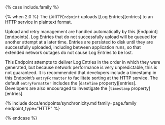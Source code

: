 {% case include.family %}

{% when 2.0 %}
The `LXHTTPEndpoint` uploads [Log Entries][entries] to an HTTP service in plaintext format.

Upload and retry management are handled automatically by this [Endpoint][endpoints]. Log Entries that do not successfully upload will be queued for another attempt at a later time. Entries are persisted to disk until they are successfully uploaded, including between application runs, so that extended network outages do not cause Log Entries to be lost.

This Endpoint attempts to deliver Log Entries in the order in which they were generated, but because network performance is very unpredictable, this is not guaranteed. It is recommended that developers include a timestamp in this Endpoint’s `entryFormatter` to facilitate sorting at the HTTP service. The default `entryFormatter` includes the [`dateTime` property][entries]. Developers are also encouraged to investigate the [`timestamp` property][entries].

{% include docs/endpoints/synchronicity.md family=page.family endpoint_type="HTTP" %}

{% endcase %}
